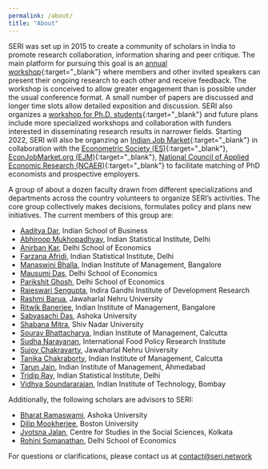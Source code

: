 ```yaml
---
permalink: /about/
title: "About"
---
```



SERI was set up in 2015 to create a community of scholars in India to promote research collaboration, information sharing and peer critique. The main platform for pursuing this goal is an [annual workshop](/conferences/#annual-seri-workshop){:target="_blank"} where members and other invited speakers can present their ongoing research to each other and receive feedback. The workshop is conceived to allow greater engagement than is possible under the usual conference format. A small number of papers are discussed and longer time slots allow detailed exposition and discussion. SERI also organizes a [workshop for Ph.D. students](/conferences/#seri-d-workshop){:target="_blank"} and future plans include more specialized workshops and collaboration with funders interested in disseminating research results in narrower fields. Starting 2022, SERI will also be organzing an [Indian Job Market](/ijme/){:target="_blank"} in collaboration with the [Econometric Society (ES)](https://www.econometricsociety.org/){:target="_blank"}, [EconJobMarket.org (EJM)](https://econjobmarket.org/){:target="_blank"}, [National Council of Applied Economic Research (NCAER)](https://www.ncaer.org/){:target="_blank"} to facilitate matching of PhD economists and prospective employers.  

A group of about a dozen faculty drawn from different specializations and departments across the country volunteers to organize SERI’s activities. The core group collectively makes decisions, formulates policy and plans new initiatives. The current members of this group are:

* [Aaditya Dar](https://aadityadar.com/), Indian School of Business  <a href="mailto:aaditya@seri.network"> <i class="fas fa-envelope"></i></a>  <a href="http://twitter.com/aadityadar" target="_blank"> <i class="fab fa-twitter"></i></a>  
* [Abhiroop Mukhopadhyay](https://www.isical.ac.in/abhiroop-mukhopadhyay), Indian Statistical Institute, Delhi  <a href="mailto:abhirooop@seri.network"> <i class="fas fa-envelope"></i></a>  <a href="http://twitter.com/AbhiroopMukho" target="_blank"> <i class="fab fa-twitter"></i></a>  
* [Anirban Kar](http://econdse.org/anirban/), Delhi School of Economics  <!--<a href="mailto:anirban@seri.network"> <i class="fas fa-envelope"></i></a>  <a href="http://twitter.com/AnirbanKar" target="_blank"> <i class="fab fa-twitter"></i></a>  -->
* [Farzana Afridi](https://www.isid.ac.in/~fafridi/), Indian Statistical Institute, Delhi  <a href="mailto:farzana@seri.network"> <i class="fas fa-envelope"></i></a>  <!--<a href="http://twitter.com/FarzanaAfridi" target="_blank"> <i class="fab fa-twitter"></i></a>  -->
* [Manaswini Bhalla](http://manaswinibhalla.weebly.com/), Indian Institute of Management, Bangalore  <!--<a href="mailto:manaswini@seri.network"> <i class="fas fa-envelope"></i></a>  --><a href="http://twitter.com/BhallaManaswini" target="_blank"> <i class="fab fa-twitter"></i></a>  
* [Mausumi Das](http://econdse.org/mausumi/), Delhi School of Economics  <a href="mailto:mausumi@seri.network"> <i class="fas fa-envelope"></i></a>  <!--<a href="http://twitter.com/MausumiDas" target="_blank"> <i class="fab fa-twitter"></i></a>  -->
* [Parikshit Ghosh](http://econdse.org/parikshit/), Delhi School of Economics  <!--<a href="mailto:parikshit@seri.network"> <i class="fas fa-envelope"></i></a>  <a href="http://twitter.com/ParikshitGhosh" target="_blank"> <i class="fab fa-twitter"></i></a>  -->
* [Rajeswari Sengupta](http://www.igidr.ac.in/staff/sengupta-rajeswari/), Indira Gandhi Institute of Development Research  <a href="mailto:rajeswari@seri.network"> <i class="fas fa-envelope"></i></a>  <!--<a href="http://twitter.com/RajeswariSengupta" target="_blank"> <i class="fab fa-twitter"></i></a>  -->
* [Rashmi Barua](https://sites.google.com/site/rbaruabhowmik/), Jawaharlal Nehru University  <a href="mailto:rashmi@seri.network"> <i class="fas fa-envelope"></i></a>  <a href="http://twitter.com/RashmiBaruaEcon" target="_blank"> <i class="fab fa-twitter"></i></a>  
* [Ritwik Banerjee](https://www.iimb.ac.in/index.php/user/53/ritwik-banerjee), Indian Institute of Management, Bangalore  <!--<a href="mailto:ritwik@seri.network"> <i class="fas fa-envelope"></i></a>  --><a href="http://twitter.com/rit_ban" target="_blank"> <i class="fab fa-twitter"></i></a>  
* [Sabyasachi Das](http://dassabyasachi.wordpress.com/), Ashoka University  <a href="mailto:sabyasachi@seri.network"> <i class="fas fa-envelope"></i></a>  <a href="http://twitter.com/sabya_economist" target="_blank"> <i class="fab fa-twitter"></i></a>  
* [Shabana Mitra](https://economics.snu.edu.in/people/faculty/shabana-mitra), Shiv Nadar University  <a href="mailto:shabana@seri.network"> <i class="fas fa-envelope"></i></a> <!-- <a href="http://twitter.com/ShabanaMitra" target="_blank"> <i class="fab fa-twitter"></i></a>  -->
* [Sourav Bhattacharya](https://www.sites.google.com/site/souravgati/), Indian Institute of Management, Calcutta  <a href="mailto:sourav@seri.network"> <i class="fas fa-envelope"></i></a>  <!--<a href="http://twitter.com/SouravBhattacharya" target="_blank"> <i class="fab fa-twitter"></i></a>  -->
* [Sudha Narayanan](https://www.ifpri.org/profile/sudha-narayanan), International Food Policy Research Institute  <a href="mailto:sudha@seri.network"> <i class="fas fa-envelope"></i></a>  <a href="http://twitter.com/_SudhaNarayanan" target="_blank"> <i class="fab fa-twitter"></i></a>  
* [Sujoy Chakravarty](http://www.jnu.ac.in/FacultyStaff/ShowProfile.asp?SendUserName=sujoy), Jawaharlal Nehru University  <a href="mailto:sujoy@seri.network"> <i class="fas fa-envelope"></i></a>  <!--<a href="http://twitter.com/SujoyChakravarty" target="_blank"> <i class="fab fa-twitter"></i></a>  -->
* [Tanika Chakraborty](https://www.iimcal.ac.in/users/tanika), Indian Institute of Management, Calcutta  <!--<a href="mailto:tanika@seri.network"> <i class="fas fa-envelope"></i></a>  --><a href="http://twitter.com/tanikac" target="_blank"> <i class="fab fa-twitter"></i></a>  
* [Tarun Jain](https://sites.google.com/virginia.edu/tarunjain/home), Indian Institute of Management, Ahmedabad  <!--<a href="mailto:tarun@seri.network"> <i class="fas fa-envelope"></i></a>  --><a href="http://twitter.com/Hyderabadi_chai" target="_blank"> <i class="fab fa-twitter"></i></a>  
* [Tridip Ray](http://www.isid.ac.in/~tridip/), Indian Statistical Institute, Delhi  <a href="mailto:tridip@seri.network"> <i class="fas fa-envelope"></i></a>  <!-- <a href="http://twitter.com/aadityadar" target="_blank"> <i class="fab fa-twitter"></i></a>  -->
* [Vidhya Soundararajan](https://www.hss.iitb.ac.in/en/faculty-profile/vidhya-soundararajan), Indian Institute of Technology, Bombay  <a href="mailto:vidhya@seri.network"> <i class="fas fa-envelope"></i></a>  <a href="http://twitter.com/vidhyasrajan" target="_blank"> <i class="fab fa-twitter"></i></a>  

Additionally, the following scholars are advisors to SERI:

* [Bharat Ramaswami](https://www.ashoka.edu.in/welcome/faculty#!/bharat-ramaswami-73), Ashoka University  <!--<a href="mailto:bharat@seri.network"> <i class="fas fa-envelope"></i></a>  -->
* [Dilip Mookherjee](http://people.bu.edu/dilipm/), Boston University  <a href="mailto:dilip@seri.network"> <i class="fas fa-envelope"></i></a>  
* [Jyotsna Jalan](http://cssscal.org/jyotsna_jalan_contact.html), Centre for Studies in the Social Sciences, Kolkata  <a href="mailto:jyotsna@seri.network"> <i class="fas fa-envelope"></i></a>  
* [Rohini Somanathan](http://econdse.org/rohini/), Delhi School of Economics  <!--<a href="mailto:rohini@seri.network"> <i class="fas fa-envelope"></i></a>  -->

For questions or clarifications, please contact us at <contact@seri.network>